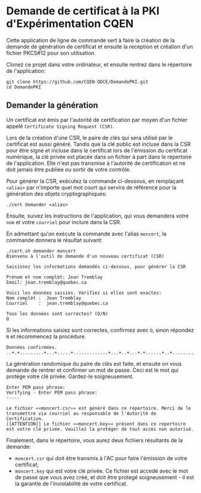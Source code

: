 # Demande de certificat à la PKI d'Expérimentation CQEN

Cette application de ligne de commande sert à faire la création de la demande de génération 
de certificat et ensuite la reception et création d'un fichier PKCS#12 pour son utilisation. 

Clonez ce projet dans votre ordinateur, et ensuite rentrez dans le répertoire de l'application: 

```
git clone https://github.com/CQEN-QDCE/DemandePKI.git
cd DemandePKI
```

## Demander la génération 

Un certificat est émis par l'autorité de certification par moyen d'un fichier appelé `Certificate Signing Request (CSR)`. 

Lors de la création d'une CSR, le paire de clés qui sera utilisé par le certificat est aussi généré. Tandis que la clé 
public est incluse dans la CSR pour être signé et incluse dans le certificat lors de l'émission du certificat numérique,
la clé privée est placée dans un fichier à part dans le répertoire de l'application. Elle n'est pas transmise à l'autorité
de certification et ne doit jamais être publiée ou sortir de votre contrôle. 

Pour générer la CSR, exécutez la commande ci-dessous, en remplaçant `<alias>` par n'importe quel mot court qui servira de 
référence pour la génération des objets cryptographiques: 

```
./cert demander <alias>
```

Ensuite, suivez les instructions de l'application, qui vous demandera votre `nom` et votre `courriel` pour inclure dans la CSR.  

En admettant qu'on exécute la commande avec l'alias `moncert`, la commande donnera le résultat suivant: 

```
./cert.sh demander moncert
Bienvenu à l'outil de demande d'un nouveau certificat (CSR)
 
Saisissez les informations demandés ci-dessous, pour générer la CSR

Prénom et nom complèt: Jean Tremblay
Email: jean.tremblay@quebec.ca

Voici les données saisies. Vérifiez si elles sont exactes: 
Nom complèt :  Jean Tremblay
Courriel    :  jean.tremblay@quebec.ca

Tous les données sont correctes? (O/N)
O

```
Si les informations saisiez sont correctes, confirmez avec `O`, sinon répondez `N` et récommencez la procédure. 

```
Données confirmées.
..+.+.........+...+.....+.............+...+..+...+.+......+..+................+.........+..+.+..+...+.........+.+...+.........+..+..........+.....+......+++++++++++++++++++++++++++++++++++++++++++++++++++++++++++++++++*.......+.....+.+..+....+...+......+.....+.+..............+.+++++++++++++++++++++++++++++++++++++++++++++++++++++++++++++++++*......+............+........+............+...+...+..........+......+...+......+...........+....+...........+.+.....+.............+.........+...+.........+..............+............+...+.+..............+...............+......+................+........................+........+.+..+.......+...+...+.....+..........+.....+.......+...+..+...................+..................+...............+...+..+..........+..+...+....+.........+.....+....+...+...............+..+.....................+......+.+++++++++++++++++++++++++++++++++++++++++++++++++++++++++++++++++
```

La génération randomique du paire de clés est faite, et ensuite on vous demande de rentrer et confirmer un mot de passe. Ceci est le mot qui protège votre clé privée. Gardez-le soigneusement. 

```
Enter PEM pass phrase:
Verifying - Enter PEM pass phrase:
-----

Le fichier ««moncert.csr»» est généré dans ce répertoire. Merci de le transmettre via courriel au responsable de l'Autorité de Certification.
[[ATTENTION]] Le fichier ««moncert.key»» présent dans ce repertoire est votre clé privée. Veuillez la protéger de tout accès non autorisé. 

```

Finalement, dans le répertoire, vous aurez deux fichiers résultants de la demande: 

- `moncert.csr` qui doit être transmis à l'AC pour faire l'émission de votre certificat; 
- `moncert.key` qui est votre clé privée. Ce fichier est accedé avec le mot de passe que vous avez créé, et doit être protegé soigneusement - il est la garantie de l'inviolabilité de votre certificat. 


